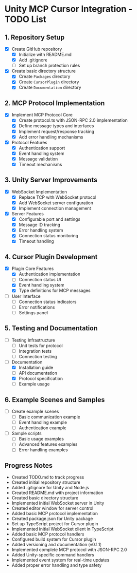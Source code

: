 # Unity MCP Cursor Integration - TODO List

## 1. Repository Setup
- [x] Create GitHub repository
  - [x] Initialize with README.md
  - [x] Add .gitignore
  - [ ] Set up branch protection rules
- [x] Create basic directory structure
  - [x] Create `Packages` directory
  - [x] Create `CursorPlugin` directory
  - [x] Create `Documentation` directory

## 2. MCP Protocol Implementation
- [x] Implement MCP Protocol Core
  - [x] Create protocol.ts with JSON-RPC 2.0 implementation
  - [x] Define message types and interfaces
  - [x] Implement request/response tracking
  - [x] Add error handling mechanisms
- [x] Protocol Features
  - [x] Authentication support
  - [x] Event handling system
  - [x] Message validation
  - [x] Timeout mechanisms

## 3. Unity Server Improvements
- [x] WebSocket Implementation
  - [x] Replace TCP with WebSocket protocol
  - [x] Add WebSocket server configuration
  - [x] Implement connection management
- [x] Server Features
  - [x] Configurable port and settings
  - [x] Message ID tracking
  - [x] Error handling system
  - [x] Connection status monitoring
  - [x] Timeout handling

## 4. Cursor Plugin Development
- [x] Plugin Core Features
  - [x] Authentication implementation
  - [ ] Connection status UI
  - [x] Event handling system
  - [x] Type definitions for MCP messages
- [ ] User Interface
  - [ ] Connection status indicators
  - [ ] Error notifications
  - [ ] Settings panel

## 5. Testing and Documentation
- [ ] Testing Infrastructure
  - [ ] Unit tests for protocol
  - [ ] Integration tests
  - [ ] Connection testing
- [ ] Documentation
  - [x] Installation guide
  - [ ] API documentation
  - [x] Protocol specification
  - [ ] Example usage

## 6. Example Scenes and Samples
- [ ] Create example scenes
  - [ ] Basic communication example
  - [ ] Event handling example
  - [ ] Authentication example
- [ ] Sample scripts
  - [ ] Basic usage examples
  - [ ] Advanced features examples
  - [ ] Error handling examples

## Progress Notes
- Created TODO.md to track progress
- Created initial repository structure
- Added .gitignore for Unity and Node.js
- Created README.md with project information
- Created basic directory structure
- Implemented initial WebSocket server in Unity
- Created editor window for server control
- Added basic MCP protocol implementation
- Created package.json for Unity package
- Set up TypeScript project for Cursor plugin
- Implemented initial WebSocket client in TypeScript
- Added basic MCP protocol handlers
- Configured build system for Cursor plugin
- Added versioning and documentation (v0.1.1)
- Implemented complete MCP protocol with JSON-RPC 2.0
- Added Unity-specific command handlers
- Implemented event system for real-time updates
- Added proper error handling and type safety 